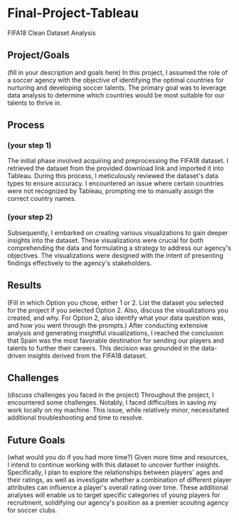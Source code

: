 # Final-Project-Tableau
FIFA18 Clean Dataset Analysis
## Project/Goals
(fill in your description and goals here)
In this project, I assumed the role of a soccer agency with the objective of identifying the optimal countries for nurturing and developing soccer talents. The primary goal was to leverage data analysis to determine which countries would be most suitable for our talents to thrive in.
## Process
### (your step 1)
The initial phase involved acquiring and preprocessing the FIFA18 dataset. I retrieved the dataset from the provided download link and imported it into Tableau. During this process, I meticulously reviewed the dataset's data types to ensure accuracy. I encountered an issue where certain countries were not recognized by Tableau, prompting me to manually assign the correct country names.
### (your step 2)
Subsequently, I embarked on creating various visualizations to gain deeper insights into the dataset. These visualizations were crucial for both comprehending the data and formulating a strategy to address our agency's objectives. The visualizations were designed with the intent of presenting findings effectively to the agency's stakeholders.
## Results
(Fill in which Option you chose, either 1 or 2. List the dataset you selected for the project if you selected Option 2. Also, discuss the visualizations you created, and why. For Option 2, also identify what your data question was, and how you went through the prompts.)
After conducting extensive analysis and generating insightful visualizations, I reached the conclusion that Spain was the most favorable destination for sending our players and talents to further their careers. This decision was grounded in the data-driven insights derived from the FIFA18 dataset.
## Challenges 
(discuss challenges you faced in the project)
Throughout the project, I encountered some challenges. Notably, I faced difficulties in saving my work locally on my machine. This issue, while relatively minor, necessitated additional troubleshooting and time to resolve. 
## Future Goals
(what would you do if you had more time?)
Given more time and resources, I intend to continue working with this dataset to uncover further insights. Specifically, I plan to explore the relationships between players' ages and their ratings, as well as investigate whether a combination of different player attributes can influence a player's overall rating over time. These additional analyses will enable us to target specific categories of young players for recruitment, solidifying our agency's position as a premier scouting agency for soccer clubs.